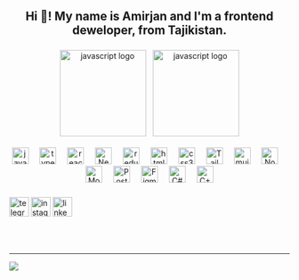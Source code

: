 <h2 align="center">Hi 👋! My name is Amirjan and I'm a frontend deweloper, from Tajikistan.</h2>

###
<div align="center">
<img src="https://github-readme-stats.vercel.app/api?username=AmirjonFff&theme=dark&hide_border=false&show_icons=true&include_all_commits=false&count_private=false&hide=stars"  height="155" alt="javascript logo" title="JavaScript" />&nbsp;&nbsp;
<img src="https://github-readme-stats.vercel.app/api/top-langs/?username=AmirjonFff&theme=dark&hide_border=false&include_all_commits=false&count_private=false&layout=compact" height="155" alt="javascript logo" title="JavaScript" />
</div>
<br />

<div align="center">
  <img src="https://cdn.jsdelivr.net/gh/devicons/devicon/icons/javascript/javascript-original.svg" height="30" alt="javascript logo" title="JavaScript" />
  <img width="12" />
  <img src="https://cdn.jsdelivr.net/gh/devicons/devicon/icons/typescript/typescript-original.svg" height="30" alt="typescript logo" title="TypeScript" />
  <img width="12" />
  <img src="https://cdn.jsdelivr.net/gh/devicons/devicon/icons/react/react-original.svg" height="30" alt="react logo" title="React" />
  <img width="12" />
  <img src="https://cdn.jsdelivr.net/gh/devicons/devicon/icons/nextjs/nextjs-original.svg" height="30" alt="Next.js logo" title="Next.js" />
  <img width="12" />
  <img src="https://cdn.jsdelivr.net/gh/devicons/devicon/icons/redux/redux-original.svg" height="30" alt="redux logo" title="Redux" />
  <img width="12" />
  <img src="https://cdn.jsdelivr.net/gh/devicons/devicon/icons/html5/html5-original.svg" height="30" alt="html5 logo" title="HTML5" />
  <img width="12" />
  <img src="https://cdn.jsdelivr.net/gh/devicons/devicon/icons/css3/css3-original.svg" height="30" alt="css3 logo" title="CSS3" />
  <img width="12" />
  <img src="https://cdn.simpleicons.org/tailwindcss/06B6D4" height="30" alt="Tailwind CSS logo" title="Tailwind CSS" />
  <img width="12" />
  <img src="https://cdn.jsdelivr.net/gh/devicons/devicon/icons/materialui/materialui-original.svg" height="30" alt="mui logo" title="Material UI" />
  <img width="12" />
  <img src="https://cdn.jsdelivr.net/gh/devicons/devicon/icons/nodejs/nodejs-original.svg" height="30" alt="Node.js logo" title="Node.js" />
  <img width="12" />
  <img src="https://cdn.jsdelivr.net/gh/devicons/devicon/icons/mongodb/mongodb-original.svg" height="30" alt="MongoDB logo" title="MongoDB" />
  <img width="12" />
  <img src="https://cdn.jsdelivr.net/gh/devicons/devicon/icons/postgresql/postgresql-original.svg" height="30" alt="PostgreSQL logo" title="PostgreSQL" />
  <img width="12" />
  <img src="https://cdn.jsdelivr.net/gh/devicons/devicon/icons/figma/figma-original.svg" height="30" alt="Figma logo" title="Figma" />
  <img width="12" />
  <img src="https://cdn.jsdelivr.net/gh/devicons/devicon/icons/csharp/csharp-original.svg" height="30" alt="C# logo" title="C#" />
  <img width="12" />
  <img src="https://cdn.jsdelivr.net/gh/devicons/devicon/icons/cplusplus/cplusplus-original.svg" height="30" alt="C++ logo" title="C++" />
 </div>

###

<div align="left">
  <img src="https://img.shields.io/static/v1?message=Telegram&logo=telegram&label=&color=7289DA&logoColor=white&labelColor=&style=for-the-badge" height="35" alt="telegram logo"  />
  <img src="https://img.shields.io/static/v1?message=Instagram&logo=instagram&label=&color=E4405F&logoColor=white&labelColor=&style=for-the-badge" height="35" alt="instagram logo"  />
  <img src="https://img.shields.io/static/v1?message=LinkedIn&logo=linkedin&label=&color=0077B5&logoColor=white&labelColor=&style=for-the-badge" height="35" alt="linkedin logo"  />
</div>

###

<br clear="both">

###

---
[![](https://visitcount.itsvg.in/api?id=AmirjonFff&icon=0&color=0)](https://visitcount.itsvg.in)

<!-- Proudly created with GPRM ( https://gprm.itsvg.in ) -->
